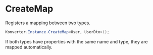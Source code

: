 # CreateMap

Registers a mapping between two types.

```csharp
Konverter.Instance.CreateMap<User, UserDto>();
```

If both types have properties with the same name and type, they are mapped automatically.
